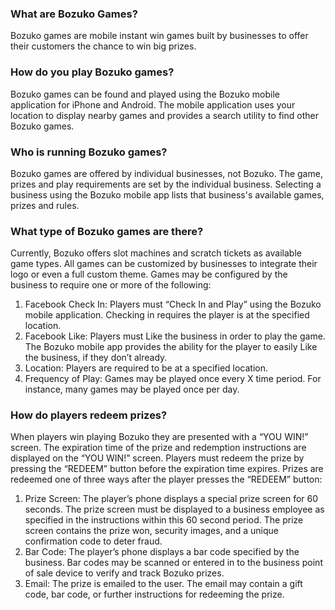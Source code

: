 
### What are Bozuko Games?

Bozuko games are mobile instant win games built by businesses to offer their customers the chance to win big prizes.
 
### How do you play Bozuko games?

Bozuko games can be found and played using the Bozuko mobile application for iPhone and Android. The mobile application uses your location to display nearby games and provides a search utility to find other Bozuko games.
 
### Who is running Bozuko games?

Bozuko games are offered by individual businesses, not Bozuko. The game, prizes and play requirements are set by the individual business. Selecting a business using the Bozuko mobile app lists that business's available games, prizes and rules.

### What type of Bozuko games are there?

Currently, Bozuko offers slot machines and scratch tickets as available game types.  All games can be customized by businesses to integrate their logo or even a full custom theme.  Games may be configured by the business to require one or more of the following:

1.  Facebook Check In: Players must “Check In and Play” using the Bozuko mobile application.  Checking in requires the player is at the specified location.
2.  Facebook Like: Players must Like the business in order to play the game.  The Bozuko mobile app provides the ability for the player to easily Like the business, if they don’t already.
3.  Location: Players are required to be at a specified location.
4.  Frequency of Play: Games may be played once every X time period.   For instance, many games may be played once per day.
 
### How do players redeem prizes?

When players win playing Bozuko they are presented with a “YOU WIN!” screen.   The expiration time of the prize and redemption instructions are displayed on the “YOU WIN!” screen.   Players must redeem the prize by pressing the “REDEEM” button before the expiration time expires. Prizes are redeemed one of three ways after the player presses the “REDEEM” button:

1. Prize Screen: The player’s phone displays a special prize screen for 60 seconds.   The prize screen must be displayed to a business employee as specified in the instructions within this 60 second period.   The prize screen contains the prize won, security images, and a unique confirmation code to deter fraud.
2. Bar Code:  The player’s phone displays a bar code specified by the business.  Bar codes may be scanned or entered in to the business point of sale device to verify and track Bozuko prizes.
3. Email: The prize is emailed to the user.  The email may contain a gift code, bar code, or further instructions for redeeming the prize.